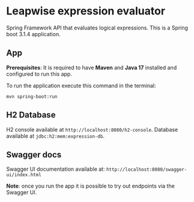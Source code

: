 # Leapwise expression evaluator

Spring Framework API that evaluates logical expressions. This is a Spring boot 3.1.4 application.

## App

**Prerequisites**: It is required to have **Maven** and **Java 17** installed and configured to run this app.

To run the application execute this command in the terminal:

`mvn spring-boot:run`

## H2 Database

H2 console available at `http://localhost:8080/h2-console`. Database available at `jdbc:h2:mem:expression-db`.

## Swagger docs

Swagger UI documentation available at: `http://localhost:8080/swagger-ui/index.html`

**Note**: once you run the app it is possible to try out endpoints via the Swagger UI.